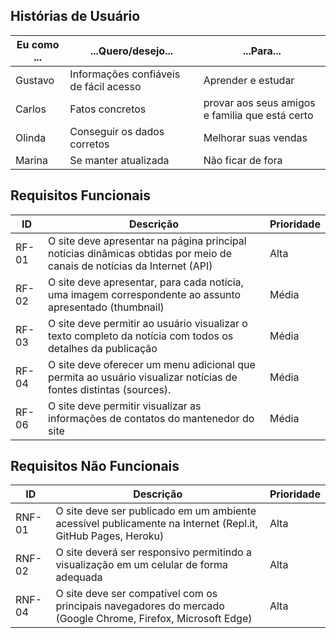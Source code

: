 ## Histórias de Usuário


| Eu como ... |...Quero/desejo...|...Para...|
|------|------|----------|
| Gustavo | Informações confiáveis de fácil acesso |Aprender e estudar|
| Carlos | Fatos concretos| provar aos seus amigos e familia que está certo|
| Olinda | Conseguir os dados corretos |Melhorar suas vendas|
| Marina | Se manter atualizada| Não ficar de fora |

## Requisitos Funcionais

|ID|Descrição|Prioridade|
|--|-------|----------|
|RF-01|O site deve apresentar na página principal notícias dinâmicas obtidas por meio de canais de notícias da Internet (API)|Alta|
|RF-02|O site deve apresentar, para cada notícia, uma imagem correspondente ao assunto apresentado (thumbnail)|Média|
|RF-03|O site deve permitir ao usuário visualizar o texto completo da notícia com todos os detalhes da publicação|Média|
|RF-04|O site deve oferecer um menu adicional que permita ao usuário visualizar notícias de fontes distintas (sources).|Média|
|RF-06|O site deve permitir visualizar as informações de contatos do mantenedor do site|Média|

## Requisitos Não Funcionais

|ID|Descrição|Prioridade|
|--|---------|----------|
|RNF-01|O site deve ser publicado em um ambiente acessível publicamente na Internet (Repl.it, GitHub Pages, Heroku)|Alta|
|RNF-02|O site deverá ser responsivo permitindo a visualização em um celular de forma adequada|Alta|
|RNF-04|O site deve ser compatível com os principais navegadores do mercado (Google Chrome, Firefox, Microsoft Edge)|Alta|
